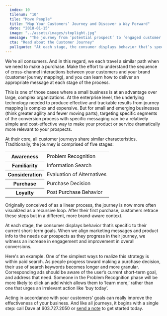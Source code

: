 ```yaml
---
  index: 10
  tilenum: "10"
  tile: "Move People"
  title: "Map Your Customers’ Journey and Discover a Way Forward"
  date: "2018-01-15"
  image: "../assets/images/stoplight.jpg"
  message: "The journey from ‘potential prospect’ to ‘engaged customer’"
  cta: "Read about the Customer Journey"
  pullquote: "At each stage, the consumer displays behavior that’s specific to their current short-term goals."
---
```


<div>

We’re all consumers. And in this regard, we each travel a similar path when we need to make a purchase. Make the effort to understand the sequence of cross-channel interactions between your customers and your brand (customer journey mapping), and you can learn how to deliver an appropriate message at each stage of the process.

This is one of those cases where a small business is at an advantage over large, complex organizations. At the enterprise level, the underlying technology needed to produce effective and trackable results from journey mapping is complex and expensive. But for small and emerging businesses (think greater agility and fewer moving parts), targeting specific segments of the conversion process with specific messaging can be a relatively simple and cost-effective way to make your product or service dramatically more relevant to your prospects.

At their core, all customer journeys share similar characteristics. Traditionally, the journey is comprised of five stages:

<table>
  <tr>
  	<th>Awareness</th>
    <td>Problem Recognition</td>
  </tr>
  <tr>
  	<th>Familiarity</th>
  	<td>Information Search</td>
  </tr>
  <tr>
  	<th>Consideration</th>
    <td>Evaluation of Alternatives</td>
    </tr>
    <tr>
  	<th>Purchase</th>
    <td>Purchase Decision</td>
  </tr>
  <tr>
    <th>Loyalty</th>
  	<td>Post Purchase Behavior </td>
	</tr>
</table>

Originally conceived of as a linear process, the journey is now more often visualized as a recursive loop. After their first purchase, customers retrace these steps but in a different, more brand-aware context.

At each stage, the consumer displays behavior that’s specific to their current short-term goals. When we align marketing messages and product info to the needs our prospects as they progress in their journey, we witness an increase in engagement and improvement in overall conversions.

Here's an example. One of the simplest ways to realize this strategy is within paid search. As people progress toward making a purchase decision, their use of search keywords becomes longer and more granular. Corresponding ads should be aware of the user’s current short-term goal, and address that need. Someone in the Problem Recognition phase will be more likely to click an add which allows them to ‘learn more,’ rather than one that urges an irrelevant action like ‘buy today’.

Acting in accordance with your customers’ goals can really improve the effectiveness of your business. And like all journeys, it begins with a single step: call Dave at 603.727.2050 or [send a note](https://davelindberg.com/#contact) to get started today.

</div>
